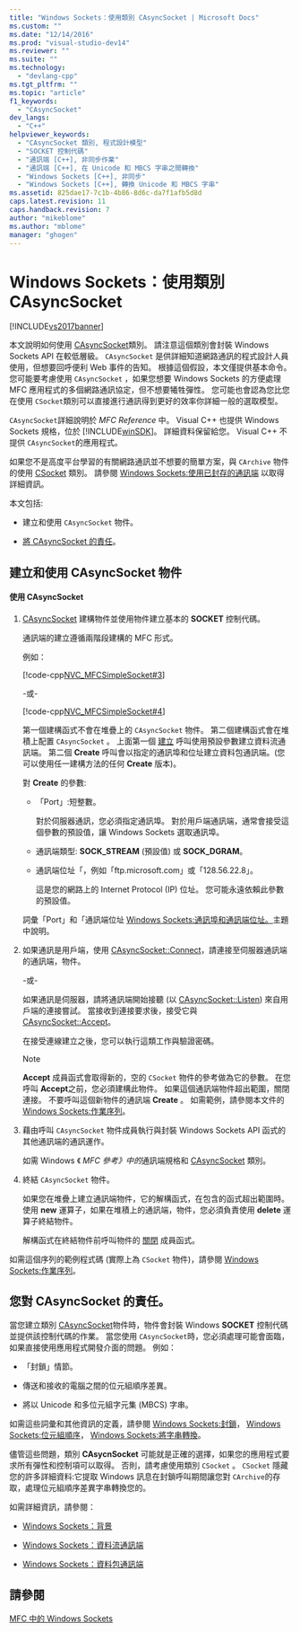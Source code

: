 ```yaml
---
title: "Windows Sockets：使用類別 CAsyncSocket | Microsoft Docs"
ms.custom: ""
ms.date: "12/14/2016"
ms.prod: "visual-studio-dev14"
ms.reviewer: ""
ms.suite: ""
ms.technology: 
  - "devlang-cpp"
ms.tgt_pltfrm: ""
ms.topic: "article"
f1_keywords: 
  - "CAsyncSocket"
dev_langs: 
  - "C++"
helpviewer_keywords: 
  - "CAsyncSocket 類別, 程式設計模型"
  - "SOCKET 控制代碼"
  - "通訊端 [C++], 非同步作業"
  - "通訊端 [C++], 在 Unicode 和 MBCS 字串之間轉換"
  - "Windows Sockets [C++], 非同步"
  - "Windows Sockets [C++], 轉換 Unicode 和 MBCS 字串"
ms.assetid: 825dae17-7c1b-4b86-8d6c-da7f1afb5d8d
caps.latest.revision: 11
caps.handback.revision: 7
author: "mikeblome"
ms.author: "mblome"
manager: "ghogen"
---
```

# Windows Sockets：使用類別 CAsyncSocket
[!INCLUDE[vs2017banner](../assembler/inline/includes/vs2017banner.md)]

本文說明如何使用 [CAsyncSocket](../mfc/reference/casyncsocket-class.md)類別。  請注意這個類別會封裝 Windows Sockets API 在較低層級。  `CAsyncSocket` 是供詳細知道網路通訊的程式設計人員使用，但想要回呼便利 Web 事件的告知。  根據這個假設，本文僅提供基本命令。  您可能要考慮使用 `CAsyncSocket` ，如果您想要 Windows Sockets 的方便處理 MFC 應用程式的多個網路通訊協定，但不想要犧牲彈性。  您可能也會認為您比您在使用 `CSocket`類別可以直接進行通訊得到更好的效率你詳細一般的選取模型。  
  
 `CAsyncSocket`詳細說明於 *MFC Reference* 中。  Visual C\+\+ 也提供 Windows Sockets 規格，位於 [!INCLUDE[winSDK](../atl/includes/winsdk_md.md)]。  詳細資料保留給您。  Visual C\+\+ 不提供 `CAsyncSocket`的應用程式。  
  
 如果您不是高度平台學習的有關網路通訊並不想要的簡單方案，與 `CArchive` 物件的使用 [CSocket](../mfc/reference/csocket-class.md) 類別。  請參閱 [Windows Sockets:使用已封存的通訊端](../mfc/windows-sockets-using-sockets-with-archives.md) 以取得詳細資訊。  
  
 本文包括:  
  
-   建立和使用 `CAsyncSocket` 物件。  
  
-   [將 CAsyncSocket 的責任](#_core_your_responsibilities_with_casyncsocket)。  
  
##  <a name="_core_creating_and_using_a_casyncsocket_object"></a> 建立和使用 CAsyncSocket 物件  
  
#### 使用 CAsyncSocket  
  
1.  [CAsyncSocket](../mfc/reference/casyncsocket-class.md) 建構物件並使用物件建立基本的 **SOCKET** 控制代碼。  
  
     通訊端的建立遵循兩階段建構的 MFC 形式。  
  
     例如：  
  
     [!code-cpp[NVC_MFCSimpleSocket#3](../mfc/codesnippet/CPP/windows-sockets-using-class-casyncsocket_1.cpp)]  
  
     \-或\-  
  
     [!code-cpp[NVC_MFCSimpleSocket#4](../mfc/codesnippet/CPP/windows-sockets-using-class-casyncsocket_2.cpp)]  
  
     第一個建構函式不會在堆疊上的 `CAsyncSocket` 物件。  第二個建構函式會在堆積上配置 `CAsyncSocket` 。  上面第一個 [建立](../Topic/CAsyncSocket::Create.md) 呼叫使用預設參數建立資料流通訊端。  第二個 **Create** 呼叫會以指定的通訊埠和位址建立資料包通訊端。\(您可以使用任一建構方法的任何 **Create** 版本\)。  
  
     對 **Create** 的參數:  
  
    -   「Port」:短整數。  
  
         對於伺服器通訊，您必須指定通訊埠。  對於用戶端通訊端，通常會接受這個參數的預設值，讓 Windows Sockets 選取通訊埠。  
  
    -   通訊端類型: **SOCK\_STREAM** \(預設值\) 或 **SOCK\_DGRAM**。  
  
    -   通訊端位址「，例如「ftp.microsoft.com」或「128.56.22.8」。  
  
         這是您的網路上的 Internet Protocol \(IP\) 位址。  您可能永遠依賴此參數的預設值。  
  
     詞彙「Port」和「通訊端位址 [Windows Sockets:通訊埠和通訊端位址。](../mfc/windows-sockets-ports-and-socket-addresses.md)主題中說明。  
  
2.  如果通訊是用戶端，使用 [CAsyncSocket::Connect](../Topic/CAsyncSocket::Connect.md)，請連接至伺服器通訊端的通訊端，物件。  
  
     \-或\-  
  
     如果通訊是伺服器，請將通訊端開始接聽 \(以 [CAsyncSocket::Listen](../Topic/CAsyncSocket::Listen.md)\) 來自用戶端的連接嘗試。  當接收到連接要求後，接受它與 [CAsyncSocket::Accept](../Topic/CAsyncSocket::Accept.md)。  
  
     在接受連線建立之後，您可以執行這類工作與驗證密碼。  
  
    > [!NOTE]
    >  **Accept** 成員函式會取得新的，空的 `CSocket` 物件的參考做為它的參數。  在您呼叫 **Accept**之前，您必須建構此物件。  如果這個通訊端物件超出範圍，關閉連接。  不要呼叫這個新物件的通訊端 **Create** 。  如需範例，請參閱本文件的 [Windows Sockets:作業序列](../mfc/windows-sockets-sequence-of-operations.md)。  
  
3.  藉由呼叫 `CAsyncSocket` 物件成員執行與封裝 Windows Sockets API 函式的其他通訊端的通訊運作。  
  
     如需 Windows 《 *MFC 參考》中的*通訊端規格和 [CAsyncSocket](../mfc/reference/casyncsocket-class.md) 類別。  
  
4.  終結 `CAsyncSocket` 物件。  
  
     如果您在堆疊上建立通訊端物件，它的解構函式，在包含的函式超出範圍時。  使用 **new** 運算子，如果在堆積上的通訊端，物件，您必須負責使用 **delete** 運算子終結物件。  
  
     解構函式在終結物件前呼叫物件的 [關閉](../Topic/CAsyncSocket::Close.md) 成員函式。  
  
 如需這個序列的範例程式碼 \(實際上為 `CSocket` 物件\)，請參閱 [Windows Sockets:作業序列](../mfc/windows-sockets-sequence-of-operations.md)。  
  
##  <a name="_core_your_responsibilities_with_casyncsocket"></a> 您對 CAsyncSocket 的責任。  
 當您建立類別 [CAsyncSocket](../mfc/reference/casyncsocket-class.md)物件時，物件會封裝 Windows **SOCKET** 控制代碼並提供該控制代碼的作業。  當您使用 `CAsyncSocket`時，您必須處理可能會面臨，如果直接使用應用程式開發介面的問題。  例如：  
  
-   「封鎖」情節。  
  
-   傳送和接收的電腦之間的位元組順序差異。  
  
-   將以 Unicode 和多位元組字元集 \(MBCS\) 字串。  
  
 如需這些詞彙和其他資訊的定義，請參閱 [Windows Sockets:封鎖](../mfc/windows-sockets-blocking.md)， [Windows Sockets:位元組順序](../mfc/windows-sockets-byte-ordering.md)， [Windows Sockets:將字串轉換](../mfc/windows-sockets-converting-strings.md)。  
  
 儘管這些問題，類別 **CAsycnSocket** 可能就是正確的選擇，如果您的應用程式要求所有彈性和控制項可以取得。  否則，請考慮使用類別 `CSocket` 。  `CSocket` 隱藏您的許多詳細資料:它提取 Windows 訊息在封鎖呼叫期間讓您對 `CArchive`的存取，處理位元組順序差異字串轉換您的。  
  
 如需詳細資訊，請參閱：  
  
-   [Windows Sockets：背景](../mfc/windows-sockets-background.md)  
  
-   [Windows Sockets：資料流通訊端](../mfc/windows-sockets-stream-sockets.md)  
  
-   [Windows Sockets：資料包通訊端](../mfc/windows-sockets-datagram-sockets.md)  
  
## 請參閱  
 [MFC 中的 Windows Sockets](../mfc/windows-sockets-in-mfc.md)